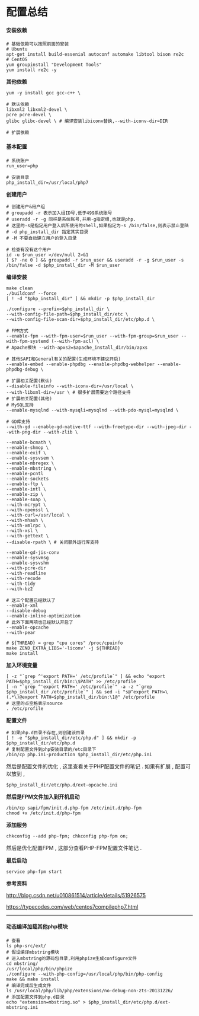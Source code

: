 # 配置总结

#### 安装依赖

```
# 基础依赖可以按照前面的安装
# Ubuntu
apt-get install build-essenial autoconf automake libtool bison re2c
# CentOS
yum groupinstall "Development Tools"
yum install re2c -y
```

**其他依赖**

```
yum -y install gcc gcc-c++ \

# 默认依赖
libxml2 libxml2-devel \
pcre pcre-devel \
glibc glibc-devel \ # 编译安装libiconv替换,--with-iconv-dir=DIR

# 扩展依赖
```

#### 基本配置

```
# 系统账户
run_user=php

# 安装目录
php_install_dir=/usr/local/php7
```

**创建用户**

```
# 创建用户&用户组
# groupadd -r 表示加入组ID号,低于499系统账号
# useradd -r -g 同样是系统账号,并用-g指定组,也就是php.
# 这里的-s是指定用户登入后所使用的shell,如果指定为-s /bin/false,则表示禁止登陆
# -d php_install_dir 指定其实目录
# -M 不要自动建立用户的登入目录

# 检查有没有这个用户
id -u $run_user >/dev/null 2>&1
[ $? -ne 0 ] && groupadd -r $run_user && useradd -r -g $run_user -s /bin/false -d $php_install_dir -M $run_user
```

**编译安装**

```
make clean
./buildconf --force
[ ! -d "$php_install_dir" ] && mkdir -p $php_install_dir

./configure --prefix=$php_install_dir \
--with-config-file-path=$php_install_dir/etc \
--with-config-file-scan-dir=$php_install_dir/etc/php.d \

# FPM方式
--enable-fpm --with-fpm-user=$run_user --with-fpm-group=$run_user --with-fpm-systemd (--with-fpm-acl) \
# Apache模块 --with-apxs2=$apache_install_dir/bin/apxs

# 其他SAPI和General有关的配置(生成环境不建议开启)
--enable-embed --enable-phpdbg --enable-phpdbg-webhelper --enable-phpdbg-debug \

# 扩展相关配置(默认)
--disable-fileinfo --with-iconv-dir=/usr/local \
--with-libxml-dir=/usr \ # 很多扩展需要这个路径支持
# 扩展相关配置(其他)
# MySQL支持
--enable-mysqlnd --with-mysqli=mysqlnd --with-pdo-mysql=mysqlnd \

# GD库支持
--with-gd --enable-gd-native-ttf --with-freetype-dir --with-jpeg-dir --with-png-dir --with-zlib \

--enable-bcmath \
--enable-shmop \
--enable-exif \
--enable-sysvsem \
--enable-mbregex \
--enable-mbstring \
--enable-pcntl
--enable-sockets
--enable-ftp \
--enable-intl \
--enable-zip \
--enable-soap \
--with-mcrypt \
--with-openssl \
--with-curl=/usr/local \
--with-mhash \  
--with-xmlrpc \ 
--with-xsl \
--with-gettext \ 
--disable-rpath \ # 关闭额外运行库支持

--enable-gd-jis-conv 
--enable-sysvmsg
--enable-sysvshm
--with-pcre-dir  
--with-readline 
--with-recode 
--with-tidy
--with-bz2   

# 这三个配置已经默认了
--enable-xml
--disable-debug 
--enable-inline-optimization
# 此外下面两项也已经默认开启了
--enable-opcache
--with-pear

# ${THREAD} = grep "cpu cores" /proc/cpuinfo
make ZEND_EXTRA_LIBS='-liconv' -j ${THREAD}
make install
```

**加入环境变量**

    [ -z "`grep ^'export PATH=' /etc/profile`" ] && echo "export PATH=$php_install_dir/bin:\$PATH" >> /etc/profile
    [ -n "`grep ^'export PATH=' /etc/profile`" -a -z "`grep $php_install_dir /etc/profile`" ] && sed -i "s@^export PATH=\(.*\)@export PATH=$php_install_dir/bin:\1@" /etc/profile
    # 这里的点空格表示source
    . /etc/profile

**配置文件**

```
# 如果php.d目录不存在,则创建该目录
[ ! -e "$php_install_dir/etc/php.d" ] && mkdir -p $php_install_dir/etc/php.d
# 复制配置文件到php安装目录的/etc目录下
/bin/cp php.ini-production $php_install_dir/etc/php.ini
```

然后是配置文件的优化 , 这里查看关于PHP配置文件的笔记 . 如果有扩展 , 配置可以放到 , 

```
$php_install_dir/etc/php.d/ext-opcache.ini
```

**然后是FPM文件加入到开机启动**

```
/bin/cp sapi/fpm/init.d.php-fpm /etc/init.d/php-fpm
chmod +x /etc/init.d/php-fpm
```

**添加服务**

```
chkconfig --add php-fpm; chkconfig php-fpm on;
```

然后是优化配置FPM , 这部分查看PHP-FPM配置文件笔记 . 

**最后启动**

```
service php-fpm start
```

**参考资料**

http://blog.csdn.net/u010861514/article/details/51926575

https://typecodes.com/web/centos7compilephp7.html

---

#### 动态编译加载其他php模块

```
# 查看
ls php-src/ext/
# 假设编译mbstring模块
# 进入mbstring的源码包目录,利用phpize生成configure文件
cd mbstring/
/usr/local/php/bin/phpize
./configure --with-php-config=/usr/local/php/bin/php-config
make && make install
# 编译完成后生成文件
ls /usr/local/php/lib/php/extensions/no-debug-non-zts-20131226/
# 添加配置文件到php.d目录
echo "extension=mbstring.so" > $php_install_dir/etc/php.d/ext-mbstring.ini
```




